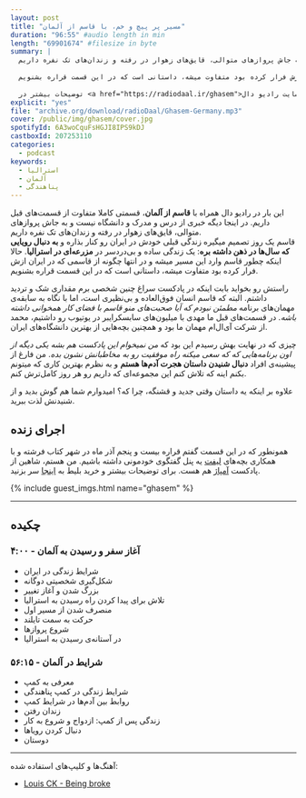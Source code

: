 ```yaml
---
layout: post
title: "مسیر پر پیچ و خم، با قاسم از آلمان"
duration: "96:55" #audio length in min
length: "69901674" #filesize in byte
summary: |
  این بار در رادیو دال همراه با قاسم از آلمان، قسمتی کاملا متفاوت از قسمت‌های قبل داریم. در اینجا دیگه خبری از درس و مدرک و دانشگاه نیست و به جاش پرواز‌های متوالی، قایق‌های زهوار در رفته و زندان‌های تک نفره داریم.
  
  قاسم یک روز تصمیم میگیره زندگی قبلی خودش در ایران رو کنار بذاره و به دنبال رویایی که سال‌ها در ذهن داشته بره؛ یک زندگی ساده و بی‌دردسر در مزرعه‌ای در استرالیا. حالا اینکه چطور قاسم وارد این مسیر میشه و در انتها چگونه از قاسمی که در ایران ازش فرار کرده بود متفاوت میشه، داستانی است که در این قسمت قراره بشنویم.
  
  توضیحات بیشتر در <a href="https://radiodaal.ir/ghasem">سایت رادیو دال</a>.
explicit: "yes"
file: "archive.org/download/radioDaal/Ghasem-Germany.mp3"
cover: /public/img/ghasem/cover.jpg
spotifyId: 6A3woCquFsHGJI8IPS9kDJ
castboxId: 207253110
categories:
  - podcast
keywords:
  - استرالیا
  - آلمان
  - پناهندگی
---
```


این بار در رادیو دال همراه با **قاسم از آلمان**، قسمتی کاملا متفاوت از قسمت‌های قبل داریم. در اینجا دیگه خبری از درس و مدرک و دانشگاه نیست و به جاش پرواز‌های متوالی، قایق‌های زهوار در رفته و زندان‌های تک نفره داریم.  
قاسم یک روز تصمیم میگیره زندگی قبلی خودش در ایران رو کنار بذاره و **به دنبال رویایی که سال‌ها در ذهن داشته بره**: یک زندگی ساده و بی‌دردسر در **مزرعه‌ای در استرالیا**. حالا اینکه چطور قاسم وارد این مسیر میشه و در انتها چگونه از قاسمی که در ایران ازش فرار کرده بود متفاوت میشه، داستانی است که در این قسمت قراره بشنویم.
<!-- more -->

راستش رو بخواید بابت اینکه در پادکست سراغ چنین شخصی برم مقداری شک و تردید داشتم. البته که قاسم انسان فوق‌العاده و بی‌نظیری است، اما با نگاه به سابقه‌ی مهمان‌های برنامه *مطمئن نبودم که آیا صحبت‌های منو قاسم با فضای کار همخوانی داشته باشه*. در قسمت‌های قبل ما مهدی با میلیون‌های سابسکرایبر در یوتیوب رو داشتیم، محمد از شرکت آی‌ال‌ام مهمان ما بود و همچنین بچه‌هایی از بهترین دانشگاه‌های ایران.

چیزی که در نهایت بهش رسیدم این بود که *من نمیخوام این پادکست هم بشه یکی دیگه از اون برنامه‌هایی که که سعی میکنه راه موفقیت رو به مخاطبانش نشون بده*. من فارغ از پیشینه‌ی افراد **دنبال شنیدن داستان هجرت آدم‌ها هستم** و به نظرم بهترین کاری که میتونم بکنم اینه که تلاش کنم این مجموعه‌ای که داریم رو هر روز کامل‌ترش کنم.

علاوه بر اینکه یه داستان وقتی جدید و قشنگه، چرا که؟ امیدوارم شما هم گوش بدید و از شنیدنش لذت ببرید.

## اجرای زنده
همونطور که در این قسمت گفتم قراره بیست و پنجم آذر ماه در شهر کتاب فرشته و با همکاری بچه‌های [لیفت](https://lyft.ir/) یه پنل گفتگوی خودمونی داشته باشیم. من هستم، شاهین از پادکست [آمپاژ](https://castbox.fm/channel/Ampaj-|-%D8%A2%D9%85%D9%BE%D8%A7%DA%98-id1496893?country=us) هم هست. برای توضیحات بیشتر و خرید بلیط به [اینجا](https://lyft.ir/experience/ax5ogi) سر بزنید.

<!-- ### در این قسمت معرفی شد: -->
{% include guest_imgs.html name="ghasem" %}

<hr>

## چکیده

### آغاز سفر و رسیدن به آلمان - ۴:۰۰
- شرایط زندگی در ایران
- شکل‌گیری شخصیتی دوگانه
- بزرگ شدن و آغاز تغییر
- تلاش برای پیدا کردن راه رسیدن به استرالیا
- منصرف شدن از مسیر اول
- حرکت به سمت تایلند
- شروع پروازها
- در آستانه‌ی رسیدن به استرالیا

### شرایط در آلمان - ۵۶:۱۵
- معرفی به کمپ
- شرایط زندگی در کمپ پناهندگی
- روابط بین آدم‌ها در شرایط کمپ
- زندان رفتن
- زندگی پس از کمپ: ازدواج و شروع به کار
- دنبال کردن رویاها
- دوستان

<hr>

آهنگ‌ها و کلیپ‌های استفاده شده:

<div dir="ltr">
<ul>
<li><a href="https://www.youtube.com/watch?v=Y_-1l_SlA7c">Louis CK - Being broke</a></li>
</ul>
</div>
